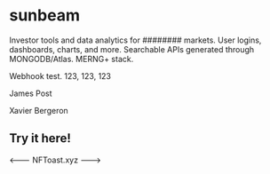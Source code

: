 # sunbeam

Investor tools and data analytics for ######## markets. User logins, dashboards, charts, and more. Searchable APIs generated through MONGODB/Atlas.
MERNG+ stack.

Webhook test. 123, 123, 123

James Post

Xavier Bergeron

## Try it here!
<--- NFToast.xyz --->

